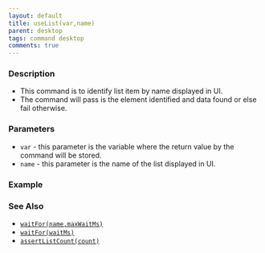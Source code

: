 ```yaml
---
layout: default
title: useList(var,name)
parent: desktop
tags: command desktop
comments: true
---
```


### Description

- This command is to identify list item by name  displayed in UI.
- The command will pass is the element identified and data found or else fail otherwise.

### Parameters

- `var` - this parameter is the variable where the return value by the command will be stored.
- `name` - this parameter is the name of the list displayed in UI.

### Example


### See Also

- [`waitFor(name,maxWaitMs)`](waitFor(name,maxWaitMs))
- [`waitFor(waitMs)`](../base/waitFor(waitMs))
- [`assertListCount(count)`](assertListCount(count))